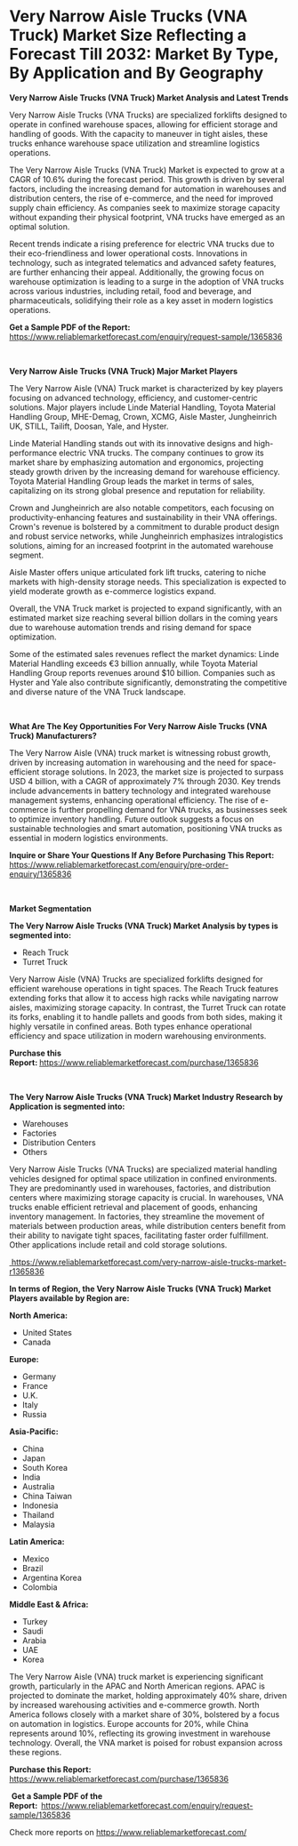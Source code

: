 <p><h1>Very Narrow Aisle Trucks (VNA Truck) Market Size Reflecting a Forecast Till 2032: Market By Type, By Application and By Geography</h1></p><p><strong>Very Narrow Aisle Trucks (VNA Truck) Market Analysis and Latest Trends</strong></p>
<p><p>Very Narrow Aisle Trucks (VNA Trucks) are specialized forklifts designed to operate in confined warehouse spaces, allowing for efficient storage and handling of goods. With the capacity to maneuver in tight aisles, these trucks enhance warehouse space utilization and streamline logistics operations.</p><p>The Very Narrow Aisle Trucks (VNA Truck) Market is expected to grow at a CAGR of 10.6% during the forecast period. This growth is driven by several factors, including the increasing demand for automation in warehouses and distribution centers, the rise of e-commerce, and the need for improved supply chain efficiency. As companies seek to maximize storage capacity without expanding their physical footprint, VNA trucks have emerged as an optimal solution.</p><p>Recent trends indicate a rising preference for electric VNA trucks due to their eco-friendliness and lower operational costs. Innovations in technology, such as integrated telematics and advanced safety features, are further enhancing their appeal. Additionally, the growing focus on warehouse optimization is leading to a surge in the adoption of VNA trucks across various industries, including retail, food and beverage, and pharmaceuticals, solidifying their role as a key asset in modern logistics operations.</p></p>
<p><strong>Get a Sample PDF of the Report:&nbsp;</strong> <a href="https://www.reliablemarketforecast.com/enquiry/request-sample/1365836?utm_campaign=1840&utm_medium=2&utm_source=Github&utm_content=ia&utm_term=25022025&utm_id=very-narrow-aisle-trucks-vna-truck">https://www.reliablemarketforecast.com/enquiry/request-sample/1365836</a></p>
<p>&nbsp;</p>
<p><strong>Very Narrow Aisle Trucks (VNA Truck) Major Market Players</strong></p>
<p><p>The Very Narrow Aisle (VNA) Truck market is characterized by key players focusing on advanced technology, efficiency, and customer-centric solutions. Major players include Linde Material Handling, Toyota Material Handling Group, MHE-Demag, Crown, XCMG, Aisle Master, Jungheinrich UK, STILL, Tailift, Doosan, Yale, and Hyster.</p><p>Linde Material Handling stands out with its innovative designs and high-performance electric VNA trucks. The company continues to grow its market share by emphasizing automation and ergonomics, projecting steady growth driven by the increasing demand for warehouse efficiency. Toyota Material Handling Group leads the market in terms of sales, capitalizing on its strong global presence and reputation for reliability. </p><p>Crown and Jungheinrich are also notable competitors, each focusing on productivity-enhancing features and sustainability in their VNA offerings. Crown's revenue is bolstered by a commitment to durable product design and robust service networks, while Jungheinrich emphasizes intralogistics solutions, aiming for an increased footprint in the automated warehouse segment.</p><p>Aisle Master offers unique articulated fork lift trucks, catering to niche markets with high-density storage needs. This specialization is expected to yield moderate growth as e-commerce logistics expand.</p><p>Overall, the VNA Truck market is projected to expand significantly, with an estimated market size reaching several billion dollars in the coming years due to warehouse automation trends and rising demand for space optimization.</p><p>Some of the estimated sales revenues reflect the market dynamics: Linde Material Handling exceeds €3 billion annually, while Toyota Material Handling Group reports revenues around $10 billion. Companies such as Hyster and Yale also contribute significantly, demonstrating the competitive and diverse nature of the VNA Truck landscape.</p></p>
<p>&nbsp;</p>
<p><strong>What Are The Key Opportunities For Very Narrow Aisle Trucks (VNA Truck) Manufacturers?</strong></p>
<p><p>The Very Narrow Aisle (VNA) truck market is witnessing robust growth, driven by increasing automation in warehousing and the need for space-efficient storage solutions. In 2023, the market size is projected to surpass USD 4 billion, with a CAGR of approximately 7% through 2030. Key trends include advancements in battery technology and integrated warehouse management systems, enhancing operational efficiency. The rise of e-commerce is further propelling demand for VNA trucks, as businesses seek to optimize inventory handling. Future outlook suggests a focus on sustainable technologies and smart automation, positioning VNA trucks as essential in modern logistics environments.</p></p>
<p><strong>Inquire or Share Your Questions If Any Before Purchasing This Report:</strong> <a href="https://www.reliablemarketforecast.com/enquiry/pre-order-enquiry/1365836?utm_campaign=1840&utm_medium=2&utm_source=Github&utm_content=ia&utm_term=25022025&utm_id=very-narrow-aisle-trucks-vna-truck">https://www.reliablemarketforecast.com/enquiry/pre-order-enquiry/1365836</a></p>
<p>&nbsp;</p>
<p><strong>Market Segmentation</strong></p>
<p><strong>The Very Narrow Aisle Trucks (VNA Truck) Market Analysis by types is segmented into:</strong></p>
<p><ul><li>Reach Truck</li><li>Turret Truck</li></ul></p>
<p><p>Very Narrow Aisle (VNA) Trucks are specialized forklifts designed for efficient warehouse operations in tight spaces. The Reach Truck features extending forks that allow it to access high racks while navigating narrow aisles, maximizing storage capacity. In contrast, the Turret Truck can rotate its forks, enabling it to handle pallets and goods from both sides, making it highly versatile in confined areas. Both types enhance operational efficiency and space utilization in modern warehousing environments.</p></p>
<p><strong>Purchase this Report:&nbsp;</strong><a href="https://www.reliablemarketforecast.com/purchase/1365836?utm_campaign=1840&utm_medium=2&utm_source=Github&utm_content=ia&utm_term=25022025&utm_id=very-narrow-aisle-trucks-vna-truck">https://www.reliablemarketforecast.com/purchase/1365836</a></p>
<p>&nbsp;</p>
<p><strong>The Very Narrow Aisle Trucks (VNA Truck) Market Industry Research by Application is segmented into:</strong></p>
<p><ul><li>Warehouses</li><li>Factories</li><li>Distribution Centers</li><li>Others</li></ul></p>
<p><p>Very Narrow Aisle Trucks (VNA Trucks) are specialized material handling vehicles designed for optimal space utilization in confined environments. They are predominantly used in warehouses, factories, and distribution centers where maximizing storage capacity is crucial. In warehouses, VNA trucks enable efficient retrieval and placement of goods, enhancing inventory management. In factories, they streamline the movement of materials between production areas, while distribution centers benefit from their ability to navigate tight spaces, facilitating faster order fulfillment. Other applications include retail and cold storage solutions.</p></p>
<p><a href="https://www.reliablemarketforecast.com/very-narrow-aisle-trucks-market-r1365836?utm_campaign=1840&utm_medium=2&utm_source=Github&utm_content=ia&utm_term=25022025&utm_id=very-narrow-aisle-trucks-vna-truck">&nbsp;https://www.reliablemarketforecast.com/very-narrow-aisle-trucks-market-r1365836</a></p>
<p><strong>In terms of Region, the Very Narrow Aisle Trucks (VNA Truck) Market Players available by Region are:</strong></p>
<p>
    <p> <strong> North America: </strong>
        <ul>
            <li>United States</li>
            <li>Canada</li>
        </ul>
        </p> 
    <p> <strong> Europe: </strong>
        <ul>
            <li>Germany</li>
            <li>France</li>
            <li>U.K.</li>
            <li>Italy</li>
            <li>Russia</li>
        </ul>
        </p> 
    <p> <strong> Asia-Pacific: </strong>
        <ul>
            <li>China</li>
            <li>Japan</li>
            <li>South Korea</li>
            <li>India</li>
            <li>Australia</li>
            <li>China Taiwan</li>
            <li>Indonesia</li>
            <li>Thailand</li>
            <li>Malaysia</li>
        </ul>
        </p> 
    <p> <strong> Latin America: </strong>
        <ul>
            <li>Mexico</li>
            <li>Brazil</li>
            <li>Argentina Korea</li>
            <li>Colombia</li>
        </ul>
        </p> 
    <p> <strong> Middle East & Africa: </strong>
        <ul>
            <li>Turkey</li>
            <li>Saudi</li>
            <li>Arabia</li>
            <li>UAE</li>
            <li>Korea</li>
        </ul>
    </p>
    </p>
<p><p>The Very Narrow Aisle (VNA) truck market is experiencing significant growth, particularly in the APAC and North American regions. APAC is projected to dominate the market, holding approximately 40% share, driven by increased warehousing activities and e-commerce growth. North America follows closely with a market share of 30%, bolstered by a focus on automation in logistics. Europe accounts for 20%, while China represents around 10%, reflecting its growing investment in warehouse technology. Overall, the VNA market is poised for robust expansion across these regions.</p></p>
<p><strong>Purchase this Report: </strong><a href="https://www.reliablemarketforecast.com/purchase/1365836?utm_campaign=1840&utm_medium=2&utm_source=Github&utm_content=ia&utm_term=25022025&utm_id=very-narrow-aisle-trucks-vna-truck">https://www.reliablemarketforecast.com/purchase/1365836</a></p>
<p>&nbsp;<strong>Get a Sample PDF of the Report:&nbsp;&nbsp;</strong><a href="https://www.reliablemarketforecast.com/enquiry/request-sample/1365836?utm_campaign=1840&utm_medium=2&utm_source=Github&utm_content=ia&utm_term=25022025&utm_id=very-narrow-aisle-trucks-vna-truck">https://www.reliablemarketforecast.com/enquiry/request-sample/1365836</a></p>
<p><strong></strong></p>
<p>Check more reports on <a href="https://www.reliablemarketforecast.com/?utm_campaign=1840&utm_medium=2&utm_source=Github&utm_content=ia&utm_term=25022025&utm_id=very-narrow-aisle-trucks-vna-truck">https://www.reliablemarketforecast.com/</a></p>